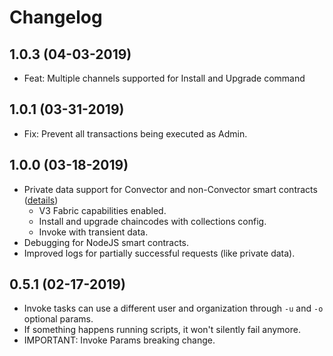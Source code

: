 # Changelog

## 1.0.3 (04-03-2019)

* Feat: Multiple channels supported for Install and Upgrade command

## 1.0.1 (03-31-2019)

* Fix: Prevent all transactions being executed as Admin.

## 1.0.0 (03-18-2019)

* Private data support for Convector and non-Convector smart contracts ([details](https://github.com/worldsibu/hurley/blob/develop/privatedata.md))
  * V3 Fabric capabilities enabled.
  * Install and upgrade chaincodes with collections config.
  * Invoke with transient data.
* Debugging for NodeJS smart contracts.
* Improved logs for partially successful requests (like private data).

## 0.5.1 (02-17-2019)

* Invoke tasks can use a different user and organization through `-u` and `-o` optional params.
* If something happens running scripts, it won't silently fail anymore.
* IMPORTANT: Invoke Params breaking change.
